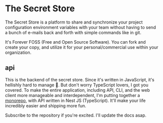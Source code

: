 # The Secret Store

The Secret Store is a platform to share and synchronize your project configuration environment variables with your team without having to send a bunch of e-mails back and forth with simple commands like in git.

It's Forever FOSS (Free and Open Source Software). You can fork and create your copy, and utilize it for your personal/commercial use within your organization.

## api

This is the backend of the secret store. Since it's written in JavaScript, it's hellishly hard to manage 🙂. But don't worry TypeScript lovers, I got you covered. To make the entire application, including API, CLI, and the web client more manageable and interdependent, I'm putting together a [monorepo](https://github.com/the-secret-store/monorepo), with API written in Nest JS (TypeScript). It'll make your life incredibly easier and shipping more fun.

Subscribe to the repository if you're excited. I'll update the docs asap.
